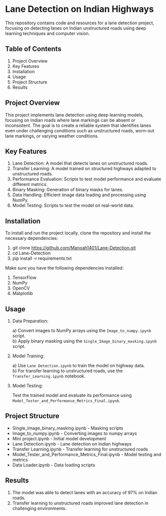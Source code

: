 # Lane Detection on Indian Highways
This repository contains code and resources for a lane detection project, focusing on detecting lanes on Indian unstructured roads using deep learning techniques and computer vision.

## Table of Contents
1) Project Overview
2) Key Features
3) Installation
4) Usage
5) Project Structure
6) Results

## Project Overview
This project implements lane detection using deep learning models, focusing on Indian roads where lane markings can be absent or inconsistent. The goal is to create a reliable system that identifies lanes even under challenging conditions such as unstructured roads, worn-out lane markings, or varying weather conditions.

## Key Features
1) Lane Detection: A model that detects lanes on unstructured roads.
2) Transfer Learning: A model trained on structured highways adapted to unstructured roads.
3) Performance Evaluation: Scripts to test model performance and evaluate different metrics.
4) Binary Masking: Generation of binary masks for lanes.
5) Data Handling: Efficient image data loading and processing using NumPy.
6) Model Testing: Scripts to test the model on real-world data.

## Installation
To install and run the project locally, clone the repository and install the necessary dependencies:
1) git clone https://github.com/Manoah1401/Lane-Detection.git
2) cd Lane-Detection
3) pip install -r requirements.txt

Make sure you have the following dependencies installed:
1) TensorFlow
2) NumPy
3) OpenCV
4) Matplotlib
## Usage
1) Data Preparation:

   a) Convert images to NumPy arrays using the `Image_to_numpy.ipynb` script.  
   b) Apply binary masking using the `Single_Image_binary_masking.ipynb` script.

2) Model Training:
   
   a) Use `Lane Detection.ipynb` to train the model on highway data.  
   b) For transfer learning to unstructured roads, use the `Transfer_Learning.ipynb` notebook.

3) Model Testing:

   Test the trained model and evaluate its performance using `Model_Tester_and_Performance_Metrics_Final.ipynb`.
## Project Structure
- Single_Image_binary_masking.ipynb  - Masking scripts
- Image_to_numpy.ipynb               - Converting images to numpy arrays
- Mini project.ipynb                 - Initial model development
- Lane Detection.ipynb               - Lane detection on Indian highways
- Transfer Learning.ipynb            - Transfer learning for unstructured roads
- Model_Tester_and_Performance_Metrics_Final.ipynb - Model testing and metrics
- Data Loader.ipynb                  - Data loading scripts
## Results
1) The model was able to detect lanes with an accuracy of 97% on Indian roads.
2) Transfer learning to unstructured roads improved lane detection in challenging environments.
